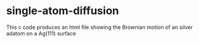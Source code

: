 # single-atom-diffusion
This c code produces an html file showing the Brownian motion of an silver adatom on a Ag(111) surface
